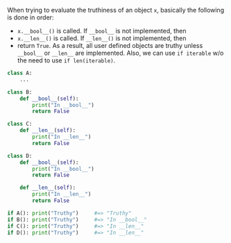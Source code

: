 When trying to evaluate the truthiness of an object `x`, basically the following is done in order:

- `x.__bool__()` is called. If `__bool__` is not implemented, then
- `x.__len__()` is called. If `__len__()` is not implemented, then
- return `True`.
As a result, all user defined objects are truthy unless `__bool__` or `__len__` are implemented. Also, we can use `if iterable` w/o the need to use `if len(iterable)`.

```python
class A:
    ...

class B:
    def __bool__(self):
        print("In __bool__")
        return False

class C:
    def __len__(self):
        print("In __len__")
        return False

class D:
    def __bool__(self):
        print("In __bool__")
        return False

    def __len__(self):
        print("In __len__")
        return False
```

```python
if A(): print("Truthy")     #=> "Truthy"
if B(): print("Truthy")     #=> "In __bool__"
if C(): print("Truthy")     #=> "In __len__"
if D(): print("Truthy")     #=> "In __len__"
```
